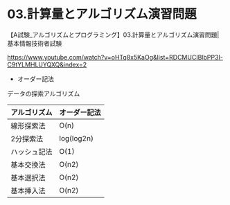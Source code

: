 # 03.計算量とアルゴリズム演習問題
【A試験_アルゴリズムとプログラミング】03.計算量とアルゴリズム演習問題| 基本情報技術者試験

https://www.youtube.com/watch?v=oHTq8x5KaOg&list=RDCMUCIBlbPP3I-C9tYLMHLUYQXQ&index=2


* オーダー記法

データの探索アルゴリズム

|  アルゴリズム|  オーダー記法  |
| ---- | ---- |
|  線形探索法  |  O(n) |
|  2分探索法  |  log(log2n)  |
|  ハッシュ記法  |  O(1)  |
|  基本交換法 |  O(n2) |
|  基本選択法  |  O(n2) |
|  基本挿入法 |  O(n2) |